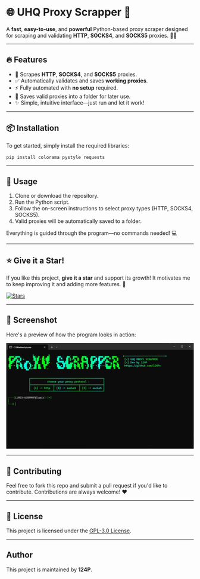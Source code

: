 
# 🌐 UHQ Proxy Scrapper 🚀

A **fast**, **easy-to-use**, and **powerful** Python-based proxy scraper designed for scraping and validating **HTTP**, **SOCKS4**, and **SOCKS5** proxies. 🕵️‍♂️

---

## 🔥 Features

- 🧹 Scrapes **HTTP**, **SOCKS4**, and **SOCKS5** proxies.
- ✅ Automatically validates and saves **working proxies**.
- ⚡️ Fully automated with **no setup** required.
- 📂 Saves valid proxies into a folder for later use.
- ✨ Simple, intuitive interface—just run and let it work!

---

## 📦 Installation

To get started, simply install the required libraries:

```bash
pip install colorama pystyle requests
```

---

## 🚀 Usage

1. Clone or download the repository.
2. Run the Python script.
3. Follow the on-screen instructions to select proxy types (HTTP, SOCKS4, SOCKS5).
4. Valid proxies will be automatically saved to a folder.

Everything is guided through the program—no commands needed! 💻

---

## ⭐️ Give it a Star!

If you like this project, **give it a star** and support its growth! It motivates me to keep improving it and adding more features. 🚀

[![Stars](https://img.shields.io/github/stars/124Px/Proxy-scrapper?style=social)](https://github.com/124Px/Proxy-scrapper)

---

## 📸 Screenshot

Here's a preview of how the program looks in action:

![Screenshot](https://github.com/124Px/Proxy-scrapper/raw/main/screenshot.JPG)

---

## 🤝 Contributing

Feel free to fork this repo and submit a pull request if you'd like to contribute. Contributions are always welcome! ❤️

---

## 📜 License

This project is licensed under the [GPL-3.0 License](https://opensource.org/licenses/GPL-3.0).

---

## Author

This project is maintained by **124P**.
